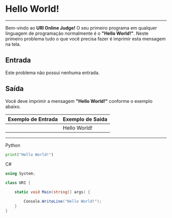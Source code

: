# Hello World!

---

Bem-vindo ao **URI Online Judge!**
O seu primeiro programa em qualquer linguagem de programação normalmente é o **"Hello World!"**. Neste primeiro problema tudo o que você precisa fazer é imprimir esta mensagem na tela.

## Entrada
Este problema não possui nenhuma entrada.

## Saída
Você deve imprimir a mensagem **"Hello World!"** conforme o exemplo abaixo.

| Exemplo de Entrada | Exemplo de Saída |
| ------------------ | ---------------- |
|                    | Hello World!     |

----

Python
```py
print("Hello World!")
```
C#
```cs
using System; 

class URI {

    static void Main(string[] args) { 

        Console.WriteLine("Hello World!");
    }
}
```